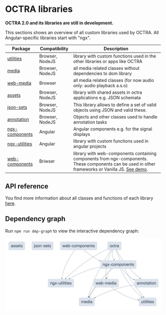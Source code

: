 # OCTRA libraries

**OCTRA 2.0 and its libraries are still in development.**

This sections shows an overview of all custom libraries used by OCTRA. All Angular-specific libraries start with "ngx".

<table>
<thead>
<tr>
<th>Package</th>
<th>Compatibility</th>
<th>Description</th>
</tr>
</thead>
<tbody>
<tr>
<td>
<a href="./utilities/src/">utilities</a>
</td>
<td>
Browser, NodeJS
</td>
<td>
library with custom functions used in the  other libraries or apps like OCTRA
</td>
</tr>
<tr>
<td>
<a href="./media/src/">media</a>
</td>
<td>
Browser, NodeJS
</td>
<td>
all media related classes without dependencies to dom library
</td>
</tr>
<tr>
<td>
<a href="./web-media/src/">web-media</a>
</td>
<td>
Browser
</td>
<td>
all media related classes (for now audio only: audio playback a.s.o)
</td>
</tr>
<tr>
<td>
<a href="./assets/src/">assets</a>
</td>
<td>
Browser, NodeJS
</td>
<td>
library with shared assets in octra applications e.g. JSON schemata
</td>
</tr>
<tr>
<td>
<a href="./json-sets/src/">json-sets</a>
</td>
<td>
Browser, NodeJS
</td>
<td>
This library allows to define a set of valid objects using JSON and valid these.
</td>
</tr>
<tr>
<td>
<a href="./annotation/src/">annotation</a>
</td>
<td>
Browser, NodeJS
</td>
<td>
Objects and other classes used to handle annotation tasks
</td>
</tr>
<tr>
<td>
<a href="./ngx-components">ngx-components</a>
</td>
<td>
Angular
</td>
<td>
Angular components e.g. for the signal displays
</td>
</tr>
<tr>
<td>
<a href="./ngx-utilities">ngx-utilities</a>
</td>
<td>
Angular
</td>
<td>
library with custom functions used in angular projects
</td>
</tr>
<tr>
<td>
<a href="./web-components/src/">web-components</a>
</td>
<td>
Briwser
</td>
<td>
library with web-components containing components from ngx-components. These components can be used in other frameworks or Vanilla JS. <a href="../apps/web-components-demo/">See demo</a>.
</td>
</tr>
</tbody>
</table>

## API reference

You find more information about all classes and functions of each library [here](https://ips-lmu.github.io/octra).

## Dependency graph

Run `npm run dep-graph` to view the interactive dependency graph:

![octra_dependency_graph.png](../images/octra_dependency_graph.png)
